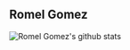 ## Romel Gomez

![Romel Gomez's github stats](https://github-readme-stats.vercel.app/api?username=romelgomez&count_private=true&show_icons=true&theme=radical)

<!--
**romelgomez/romelgomez** is a ✨ _special_ ✨ repository because its `README.md` (this file) appears on your GitHub profile.

Here are some ideas to get you started:

- 🔭 I’m currently working on ...
- 🌱 I’m currently learning ...
- 👯 I’m looking to collaborate on ...
- 🤔 I’m looking for help with ...
- 💬 Ask me about ...
- 📫 How to reach me: ...
- 😄 Pronouns: ...
- ⚡ Fun fact: ...
-->
